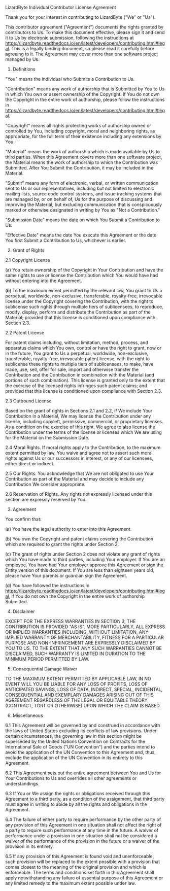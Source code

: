 LizardByte Individual Contributor License Agreement

Thank you for your interest in contributing to LizardByte ("We" or "Us").

This contributor agreement ("Agreement") documents the rights granted by contributors to Us. To make this document
effective, please sign it and send it to Us by electronic submission, following the instructions at
https://lizardbyte.readthedocs.io/en/latest/developers/contributing.html#legal. This is a legally binding document, so
please read it carefully before agreeing to it. The Agreement may cover more than one software project managed by Us.

1. Definitions

"You" means the individual who Submits a Contribution to Us.

"Contribution" means any work of authorship that is Submitted by You to Us in which You own or assert ownership of the
Copyright. If You do not own the Copyright in the entire work of authorship, please follow the instructions in
https://lizardbyte.readthedocs.io/en/latest/developers/contributing.html#legal.

"Copyright" means all rights protecting works of authorship owned or controlled by You, including copyright, moral and
neighboring rights, as appropriate, for the full term of their existence including any extensions by You.

"Material" means the work of authorship which is made available by Us to third parties. When this Agreement covers more
than one software project, the Material means the work of authorship to which the Contribution was Submitted. After You
Submit the Contribution, it may be included in the Material.

"Submit" means any form of electronic, verbal, or written communication sent to Us or our representatives, including but
not limited to electronic mailing lists, source code control systems, and issue tracking systems that are managed by, or
on behalf of, Us for the purpose of discussing and improving the Material, but excluding communication that is
conspicuously marked or otherwise designated in writing by You as "Not a Contribution."

"Submission Date" means the date on which You Submit a Contribution to Us.

"Effective Date" means the date You execute this Agreement or the date You first Submit a Contribution to Us, whichever
is earlier.

2. Grant of Rights

2.1 Copyright License

(a) You retain ownership of the Copyright in Your Contribution and have the same rights to use or license the
Contribution which You would have had without entering into the Agreement.

(b) To the maximum extent permitted by the relevant law, You grant to Us a perpetual, worldwide, non-exclusive,
transferable, royalty-free, irrevocable license under the Copyright covering the Contribution, with the right to
sublicense such rights through multiple tiers of sublicensees, to reproduce, modify, display, perform and distribute the
Contribution as part of the Material; provided that this license is conditioned upon compliance with Section 2.3.

2.2 Patent License

For patent claims including, without limitation, method, process, and apparatus claims which You own, control or have
the right to grant, now or in the future, You grant to Us a perpetual, worldwide, non-exclusive, transferable,
royalty-free, irrevocable patent license, with the right to sublicense these rights to multiple tiers of sublicensees,
to make, have made, use, sell, offer for sale, import and otherwise transfer the Contribution and the Contribution in
combination with the Material (and portions of such combination). This license is granted only to the extent that the
exercise of the licensed rights infringes such patent claims; and provided that this license is conditioned upon
compliance with Section 2.3.

2.3 Outbound License

Based on the grant of rights in Sections 2.1 and 2.2, if We include Your Contribution in a Material, We may license the
Contribution under any license, including copyleft, permissive, commercial, or proprietary licenses. As a condition on
the exercise of this right, We agree to also license the Contribution under the terms of the license or licenses which
We are using for the Material on the Submission Date.

2.4 Moral Rights. If moral rights apply to the Contribution, to the maximum extent permitted by law, You waive and agree
not to assert such moral rights against Us or our successors in interest, or any of our licensees, either direct or
indirect.

2.5 Our Rights. You acknowledge that We are not obligated to use Your Contribution as part of the Material and may
decide to include any Contribution We consider appropriate.

2.6 Reservation of Rights. Any rights not expressly licensed under this section are expressly reserved by You.

3. Agreement

You confirm that:

(a) You have the legal authority to enter into this Agreement.

(b) You own the Copyright and patent claims covering the Contribution which are required to grant the rights under
Section 2.

(c) The grant of rights under Section 2 does not violate any grant of rights which You have made to third parties,
including Your employer. If You are an employee, You have had Your employer approve this Agreement or sign the Entity
version of this document. If You are less than eighteen years old, please have Your parents or guardian sign the
Agreement.

(d) You have followed the instructions in
https://lizardbyte.readthedocs.io/en/latest/developers/contributing.html#legal, if You do not own the Copyright in the
entire work of authorship Submitted.

4. Disclaimer

EXCEPT FOR THE EXPRESS WARRANTIES IN SECTION 3, THE CONTRIBUTION IS PROVIDED "AS IS". MORE PARTICULARLY, ALL EXPRESS OR
IMPLIED WARRANTIES INCLUDING, WITHOUT LIMITATION, ANY IMPLIED WARRANTY OF MERCHANTABILITY, FITNESS FOR A PARTICULAR
PURPOSE AND NON-INFRINGEMENT ARE EXPRESSLY DISCLAIMED BY YOU TO US. TO THE EXTENT THAT ANY SUCH WARRANTIES CANNOT BE
DISCLAIMED, SUCH WARRANTY IS LIMITED IN DURATION TO THE MINIMUM PERIOD PERMITTED BY LAW.

5. Consequential Damage Waiver

TO THE MAXIMUM EXTENT PERMITTED BY APPLICABLE LAW, IN NO EVENT WILL YOU BE LIABLE FOR ANY LOSS OF PROFITS, LOSS OF
ANTICIPATED SAVINGS, LOSS OF DATA, INDIRECT, SPECIAL, INCIDENTAL, CONSEQUENTIAL AND EXEMPLARY DAMAGES ARISING OUT OF
THIS AGREEMENT REGARDLESS OF THE LEGAL OR EQUITABLE THEORY (CONTRACT, TORT OR OTHERWISE) UPON WHICH THE CLAIM IS BASED.

6. Miscellaneous

6.1 This Agreement will be governed by and construed in accordance with the laws of United States excluding its
conflicts of law provisions. Under certain circumstances, the governing law in this section might be superseded by the
United Nations Convention on Contracts for the International Sale of Goods ("UN Convention") and the parties intend to
avoid the application of the UN Convention to this Agreement and, thus, exclude the application of the UN Convention in
its entirety to this Agreement.

6.2 This Agreement sets out the entire agreement between You and Us for Your Contributions to Us and overrides all other
agreements or understandings.

6.3 If You or We assign the rights or obligations received through this Agreement to a third party, as a condition of
the assignment, that third party must agree in writing to abide by all the rights and obligations in the Agreement.

6.4 The failure of either party to require performance by the other party of any provision of this Agreement in one
situation shall not affect the right of a party to require such performance at any time in the future. A waiver of
performance under a provision in one situation shall not be considered a waiver of the performance of the provision in
the future or a waiver of the provision in its entirety.

6.5 If any provision of this Agreement is found void and unenforceable, such provision will be replaced to the extent
possible with a provision that comes closest to the meaning of the original provision and which is enforceable. The
terms and conditions set forth in this Agreement shall apply notwithstanding any failure of essential purpose of this
Agreement or any limited remedy to the maximum extent possible under law.
